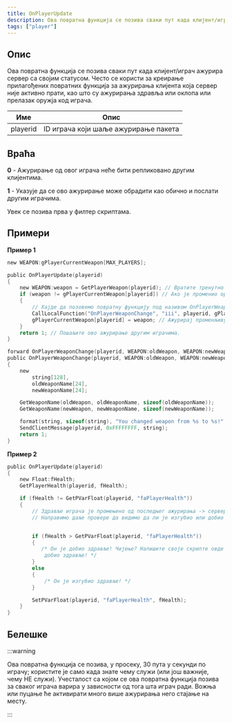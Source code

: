 ```yaml
---
title: OnPlayerUpdate
description: Ова повратна функција се позива сваки пут када клијент/играч ажурира сервер са својим статусом.
tags: ["player"]
---
```


## Опис

Ова повратна функција се позива сваки пут када клијент/играч ажурира сервер са својим статусом. Често се користи за креирање прилагођених повратних функција за ажурирања клијента која сервер није активно прати, као што су ажурирања здравља или оклопа или прелазак оружја код играча.

| Име     | Опис                                |
| -------- | ------------------------------------------ |
| playerid | ID играча који шаље ажурирање пакета |

## Враћа

**0** - Ажурирање од овог играча неће бити репликовано другим клијентима.

**1** - Указује да се ово ажурирање може обрадити као обично и послати другим играчима.

Увек се позива прва у филтер скриптама.

## Примери

**Пример 1**

```c
new WEAPON:gPlayerCurrentWeapon[MAX_PLAYERS];

public OnPlayerUpdate(playerid)
{
    new WEAPON:weapon = GetPlayerWeapon(playerid); // Вратите тренутно оружје играча
    if (weapon != gPlayerCurrentWeapon[playerid]) // Ако је променио оружје од последњег ажурирања
    {
        // Хајде да позовемо повратну функцију под називом OnPlayerWeaponChange
        CallLocalFunction("OnPlayerWeaponChange", "iii", playerid, gPlayerCurrentWeapon[playerid], weapon);
        gPlayerCurrentWeapon[playerid] = weapon; // Ажурирај променљиву за оружје
    }
    return 1; // Пошаљите ово ажурирање другим играчима.
}

forward OnPlayerWeaponChange(playerid, WEAPON:oldWeapon, WEAPON:newWeapon);
public OnPlayerWeaponChange(playerid, WEAPON:oldWeapon, WEAPON:newWeapon)
{
    new 
        string[128],
        oldWeaponName[24],
        newWeaponName[24];

    GetWeaponName(oldWeapon, oldWeaponName, sizeof(oldWeaponName));
    GetWeaponName(newWeapon, newWeaponName, sizeof(newWeaponName));

    format(string, sizeof(string), "You changed weapon from %s to %s!", oldWeaponName, newWeaponName);
    SendClientMessage(playerid, 0xFFFFFFFF, string);
    return 1;
}
```

**Пример 2**

```c
public OnPlayerUpdate(playerid)
{
    new Float:fHealth;
    GetPlayerHealth(playerid, fHealth);

    if (fHealth != GetPVarFloat(playerid, "faPlayerHealth"))
    { 
        // Здравље играча је промењено од последњег ажурирања -> серверу, тако да је очигледно то оно што је ажурирано.
        // Направимо даље провере да видимо да ли је изгубио или добио здравље, анти-чеат на здравље? ;


        if (fHealth > GetPVarFloat(playerid, "faPlayerHealth"))
        {
           /* Он је добио здравље! Чијење? Напишите своје скрипте овде да бисте утврдили како је играч
            добио здравље! */
        }
        else
        {
            /* Он је изгубио здравље! */
        }

        SetPVarFloat(playerid, "faPlayerHealth", fHealth);
    }
}
```

## Белешке

<TipNPCCallbacksSR />

:::warning

Ова повратна функција се позива, у просеку, 30 пута у секунди по играчу; користите је само када знате чему служи (или још важније, чему НЕ служи). Учесталост са којом се ова повратна функција позива за сваког играча варира у зависности од тога шта играч ради. Вожња или пуцање ће активирати много више ажурирања него стајање на месту.

:::

